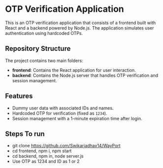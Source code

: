 # OTP Verification Application

This is an OTP verification application that consists of a frontend built with React and a backend powered by Node.js. The application simulates user authentication using hardcoded OTPs.

## Repository Structure

The project contains two main folders:

- **frontend**: Contains the React application for user interaction.
- **backend**: Contains the Node.js server that handles OTP verification and session management.

## Features

- Dummy user data with associated IDs and names.
- Hardcoded OTP for verification (fixed as `1234`).
- Session management with a 1-minute expiration time after login.

## Steps To run

- git clone https://github.com/Swikarjadhav14/WayPort
- cd frontend, npm i, npm start
- cd backend, npm in, node server.js
- Use OTP as 1234 and ID as 1 or 2
